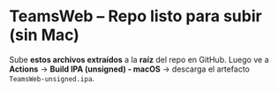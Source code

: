 # TeamsWeb – Repo listo para subir (sin Mac)
Sube **estos archivos extraídos** a la **raíz** del repo en GitHub.
Luego ve a **Actions** → **Build IPA (unsigned) - macOS** → descarga el artefacto `TeamsWeb-unsigned.ipa`.
